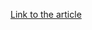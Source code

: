 [Link to the article](https://trendmicro.com/en_hk/research/21/f/nukesped-copies-fileless-code-from-bundlore--leaves-it-unused.html)
